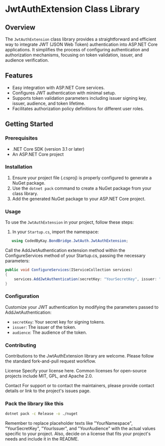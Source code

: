 # JwtAuthExtension Class Library

## Overview
The `JwtAuthExtension` class library provides a straightforward and efficient way to integrate JWT (JSON Web Token) authentication into ASP.NET Core applications. It simplifies the process of configuring authentication and authorization mechanisms, focusing on token validation, issuer, and audience verification.

## Features
- Easy integration with ASP.NET Core services.
- Configures JWT authentication with minimal setup.
- Supports token validation parameters including issuer signing key, issuer, audience, and token lifetime.
- Facilitates authorization policy definitions for different user roles.

## Getting Started

### Prerequisites
- .NET Core SDK (version 3.1 or later)
- An ASP.NET Core project

### Installation
1. Ensure your project file (.csproj) is properly configured to generate a NuGet package.
2. Use the `dotnet pack` command to create a NuGet package from your class library.
3. Add the generated NuGet package to your ASP.NET Core project.

### Usage
To use the `JwtAuthExtension` in your project, follow these steps:

1. In your `Startup.cs`, import the namespace:

```csharp
   using CodedByKay.BondBridge.JwtAuth.JwtAuthExtension;
````
Call the AddJwtAuthentication extension method within the ConfigureServices method of your Startup.cs, passing the necessary parameters:

```csharp
public void ConfigureServices(IServiceCollection services)
{
    services.AddJwtAuthentication(secretKey: "YourSecretKey", issuer: "YourIssuer", audience: "YourAudience");
}
```

### Configuration
Customize your JWT authentication by modifying the parameters passed to AddJwtAuthentication:

- `secretKey`: Your secret key for signing tokens.
- `issuer`: The issuer of the token.
- `audience`: The audience of the token.

### Contributing
Contributions to the JwtAuthExtension library are welcome. Please follow the standard fork-and-pull request workflow.

License
Specify your license here. Common licenses for open-source projects include MIT, GPL, and Apache 2.0.

Contact
For support or to contact the maintainers, please provide contact details or link to the project's issues page.

### Pack the library like this
```sh
dotnet pack -c Release -o ./nuget
```

Remember to replace placeholder texts like "YourNamespace", "YourSecretKey", "YourIssuer", and "YourAudience" with the actual values specific to your project. Also, decide on a license that fits your project's needs and include it in the README.
